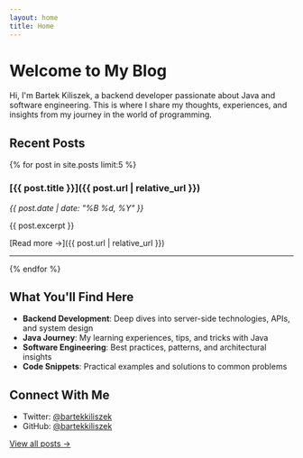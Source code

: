 ```yaml
---
layout: home
title: Home
---
```


# Welcome to My Blog

Hi, I'm Bartek Kiliszek, a backend developer passionate about Java and software engineering. This is where I share my thoughts, experiences, and insights from my journey in the world of programming.

## Recent Posts

{% for post in site.posts limit:5 %}
### [{{ post.title }}]({{ post.url | relative_url }})
*{{ post.date | date: "%B %d, %Y" }}*

{{ post.excerpt }}

[Read more →]({{ post.url | relative_url }})

---
{% endfor %}

## What You'll Find Here

- **Backend Development**: Deep dives into server-side technologies, APIs, and system design
- **Java Journey**: My learning experiences, tips, and tricks with Java
- **Software Engineering**: Best practices, patterns, and architectural insights
- **Code Snippets**: Practical examples and solutions to common problems

## Connect With Me

- Twitter: [@bartekkiliszek](https://twitter.com/bartekkiliszek)
- GitHub: [@bartekkiliszek](https://github.com/bartekkiliszek)

[View all posts →](/archive)
